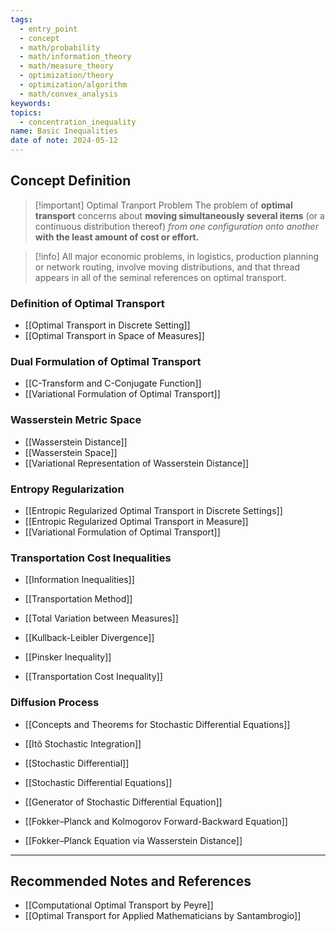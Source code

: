 ```yaml
---
tags:
  - entry_point
  - concept
  - math/probability
  - math/information_theory
  - math/measure_theory
  - optimization/theory
  - optimization/algorithm
  - math/convex_analysis
keywords: 
topics:
  - concentration_inequality
name: Basic Inequalities
date of note: 2024-05-12
---
```


## Concept Definition

>[!important] Optimal Tranport Problem
>The problem of **optimal transport** concerns about **moving simultaneously several items** (or a continuous distribution thereof) *from one configuration onto another* **with the least amount of cost or effort.**
>

>[!info]
>All major economic problems, in logistics, production planning or network
routing, involve moving distributions, and that thread appears in all of the seminal references on optimal transport.  


### Definition of Optimal Transport

- [[Optimal Transport in Discrete Setting]]
- [[Optimal Transport in Space of Measures]]

### Dual Formulation of Optimal Transport

- [[C-Transform and C-Conjugate Function]]
- [[Variational Formulation of Optimal Transport]]


### Wasserstein Metric Space

- [[Wasserstein Distance]]
- [[Wasserstein Space]]
- [[Variational Representation of Wasserstein Distance]]


### Entropy Regularization 

- [[Entropic Regularized Optimal Transport in Discrete Settings]]
- [[Entropic Regularized Optimal Transport in Measure]]
- [[Variational Formulation of Optimal Transport]]


### Transportation Cost Inequalities

- [[Information Inequalities]]
- [[Transportation Method]]

- [[Total Variation between Measures]]
- [[Kullback-Leibler Divergence]]
- [[Pinsker Inequality]]
- [[Transportation Cost Inequality]]


### Diffusion Process

- [[Concepts and Theorems for Stochastic Differential Equations]]

- [[Itô Stochastic Integration]]
- [[Stochastic Differential]]
- [[Stochastic Differential Equations]]
- [[Generator of Stochastic Differential Equation]]
- [[Fokker–Planck and Kolmogorov Forward-Backward Equation]]
- [[Fokker–Planck Equation via Wasserstein Distance]]








-----------
##  Recommended Notes and References

- [[Computational Optimal Transport by Peyre]]
- [[Optimal Transport for Applied Mathematicians by Santambrogio]]